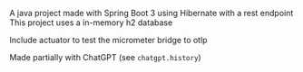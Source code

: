 A java project made with Spring Boot 3 using Hibernate with a rest endpoint
This project uses a in-memory h2 database

Include actuator to test the micrometer bridge to otlp

Made partially with ChatGPT (see `chatgpt.history`)